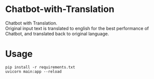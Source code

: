 # Chatbot-with-Translation
Chatbot with Translation. \
Original input text is translated to english for the best performance of Chatbot, and translated back to original language.

# Usage
```
pip install -r requirements.txt
uvicorn main:app --reload
```
